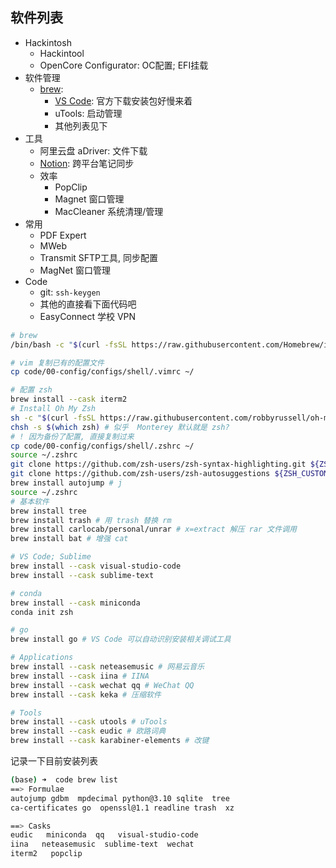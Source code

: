 
## 软件列表

- Hackintosh
  - Hackintool
  - OpenCore Configurator: OC配置; EFI挂载
- 软件管理
  - [brew](https://brew.sh/):
    - [VS Code](https://formulae.brew.sh/cask/visual-studio-code): 官方下载安装包好慢来着
    - uTools: 启动管理
    - 其他列表见下
- 工具
  - 阿里云盘 aDriver: 文件下载
  - [Notion](https://www.notion.so/): 跨平台笔记同步
  - 效率
    - PopClip
    - Magnet 窗口管理
    - MacCleaner 系统清理/管理
- 常用
  - PDF Expert
  - MWeb
  - Transmit SFTP工具, 同步配置
  - MagNet 窗口管理
- Code
  - git: `ssh-keygen`
  - 其他的直接看下面代码吧
  - EasyConnect 学校 VPN

```bash
# brew
/bin/bash -c "$(curl -fsSL https://raw.githubusercontent.com/Homebrew/install/HEAD/install.sh)"

# vim 复制已有的配置文件
cp code/00-config/configs/shell/.vimrc ~/

# 配置 zsh
brew install --cask iterm2
# Install Oh My Zsh
sh -c "$(curl -fsSL https://raw.githubusercontent.com/robbyrussell/oh-my-zsh/master/tools/install.sh)"
chsh -s $(which zsh) # 似乎  Monterey 默认就是 zsh?
# ! 因为备份了配置, 直接复制过来
cp code/00-config/configs/shell/.zshrc ~/
source ~/.zshrc
git clone https://github.com/zsh-users/zsh-syntax-highlighting.git ${ZSH_CUSTOM:-~/.oh-my-zsh/custom}/plugins/zsh-syntax-highlighting
git clone https://github.com/zsh-users/zsh-autosuggestions ${ZSH_CUSTOM:-~/.oh-my-zsh/custom}/plugins/zsh-autosuggestions
brew install autojump # j
source ~/.zshrc
# 基本软件
brew install tree
brew install trash # 用 trash 替换 rm
brew install carlocab/personal/unrar # x=extract 解压 rar 文件调用
brew install bat # 增强 cat

# VS Code; Sublime
brew install --cask visual-studio-code
brew install --cask sublime-text

# conda
brew install --cask miniconda
conda init zsh

# go
brew install go # VS Code 可以自动识别安装相关调试工具

# Applications
brew install --cask neteasemusic # 网易云音乐
brew install --cask iina # IINA
brew install --cask wechat qq # WeChat QQ
brew install --cask keka # 压缩软件

# Tools
brew install --cask utools # uTools
brew install --cask eudic # 欧路词典
brew install --cask karabiner-elements # 改键
```

记录一下目前安装列表

```bash
(base) ➜  code brew list
==> Formulae
autojump gdbm  mpdecimal python@3.10 sqlite  tree
ca-certificates go  openssl@1.1 readline trash  xz

==> Casks
eudic   miniconda  qq   visual-studio-code
iina   neteasemusic  sublime-text  wechat
iterm2   popclip
```